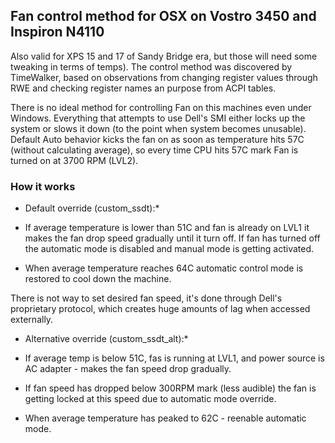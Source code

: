              
## Fan control method for OSX on Vostro 3450 and Inspiron N4110

Also valid for XPS 15 and 17 of Sandy Bridge era, but those will need some tweaking in terms of temps). The control method was discovered by TimeWalker, based on observations from changing register values through RWE and checking register names an purpose from ACPI tables.

There is no ideal method for controlling Fan on this machines even under Windows. Everything that attempts to use Dell's SMI either locks up the system or slows it down (to the point when system becomes unusable). Default Auto behavior kicks the fan on as soon as temperature hits 57C (without calculating average), so every time CPU hits 57C mark Fan is turned on at 3700 RPM (LVL2).

### How it works
* Default override (custom_ssdt):*
- If average temperature is lower than 51C and fan is already on LVL1 it makes the fan drop speed gradually until it turn off. If fan has turned off the automatic mode is disabled and manual mode is getting activated.

- When average temperature reaches 64C automatic control mode is restored to cool down the machine.


There is not way to set desired fan speed, it's done through Dell's proprietary protocol, which creates huge amounts of lag when accessed externally.

* Alternative override (custom_ssdt_alt):*
- If average temp is below 51C, fas is running at LVL1, and power source is AC adapter - makes the fan speed drop gradually.

- If fan speed has dropped below 300RPM mark (less audible) the fan is getting locked at this speed due to automatic mode override.

- When average temperature has peaked to 62C - reenable automatic mode.
